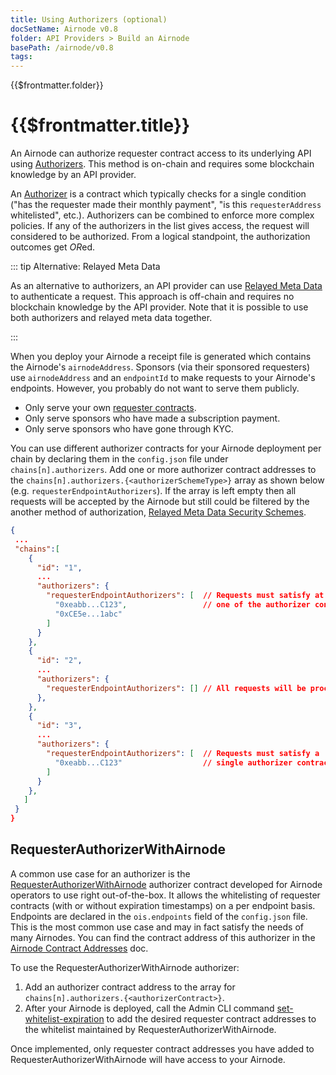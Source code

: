 ```yaml
---
title: Using Authorizers (optional)
docSetName: Airnode v0.8
folder: API Providers > Build an Airnode
basePath: /airnode/v0.8
tags:
---
```


<TitleSpan>{{$frontmatter.folder}}</TitleSpan>

# {{$frontmatter.title}}

<VersionWarning/>

<TocHeader />
<TOC class="table-of-contents" :include-level="[2,3]" />

An Airnode can authorize requester contract access to its underlying API using
[Authorizers](../../../concepts/authorizers.md). This method is on-chain and
requires some blockchain knowledge by an API provider.

An [Authorizer](../../../concepts/authorizers.md) is a contract which typically
checks for a single condition ("has the requester made their monthly payment",
"is this `requesterAddress` whitelisted", etc.). Authorizers can be combined to
enforce more complex policies. If any of the authorizers in the list gives
access, the request will considered to be authorized. From a logical standpoint,
the authorization outcomes get *OR*ed.

::: tip Alternative: Relayed Meta Data

As an alternative to authorizers, an API provider can use
[Relayed Meta Data](./api-security.md#relayed-meta-data-security-schemes) to
authenticate a request. This approach is off-chain and requires no blockchain
knowledge by the API provider. Note that it is possible to use both authorizers
and relayed meta data together.

:::

When you deploy your Airnode a receipt file is generated which contains the
Airnode's `airnodeAddress`. Sponsors (via their sponsored requesters) use
`airnodeAddress` and an `endpointId` to make requests to your Airnode's
endpoints. However, you probably do not want to serve them publicly.

- Only serve your own
  [requester contracts](../../../grp-developers/requesters-sponsors.md).
- Only serve sponsors who have made a subscription payment.
- Only serve sponsors who have gone through KYC.

You can use different authorizer contracts for your Airnode deployment per chain
by declaring them in the `config.json` file under `chains[n].authorizers`. Add
one or more authorizer contract addresses to the
`chains[n].authorizers.{<authorizerSchemeType>}` array as shown below (e.g.
`requesterEndpointAuthorizers`). If the array is left empty then all requests
will be accepted by the Airnode but still could be filtered by the another
method of authorization,
[Relayed Meta Data Security Schemes](./api-security.md#relayed-meta-data-security-schemes).

```json
{
 ...
 "chains":[
    {
      "id": "1",
      ...
      "authorizers": {
        "requesterEndpointAuthorizers": [  // Requests must satisfy at least
          "0xeabb...C123",                 // one of the authorizer contracts
          "0xCE5e...1abc"
        ]
      }
    },
    {
      "id": "2",
      ...
      "authorizers": {
        "requesterEndpointAuthorizers": [] // All requests will be processed
      },
    },
    {
      "id": "3",
      ...
      "authorizers": {
        "requesterEndpointAuthorizers": [  // Requests must satisfy a
          "0xeabb...C123"                  // single authorizer contract
        ]
      }
    },
   ]
 }
}
```

## RequesterAuthorizerWithAirnode

A common use case for an authorizer is the
[RequesterAuthorizerWithAirnode](../../../concepts/authorizers.md#requesterauthorizerwithairnode)
authorizer contract developed for Airnode operators to use right out-of-the-box.
It allows the whitelisting of requester contracts (with or without expiration
timestamps) on a per endpoint basis. Endpoints are declared in the
`ois.endpoints` field of the `config.json` file. This is the most common use
case and may in fact satisfy the needs of many Airnodes. You can find the
contract address of this authorizer in the
[Airnode Contract Addresses](../../../reference/airnode-addresses.md) doc.

To use the RequesterAuthorizerWithAirnode authorizer:

1. Add an authorizer contract address to the array for
   `chains[n].authorizers.{<authorizerContract>}`.
2. After your Airnode is deployed, call the Admin CLI command
   [set-whitelist-expiration](../../../reference/packages/admin-cli.md#set-whitelist-expiration)
   to add the desired requester contract addresses to the whitelist maintained
   by RequesterAuthorizerWithAirnode.

Once implemented, only requester contract addresses you have added to
RequesterAuthorizerWithAirnode will have access to your Airnode.
